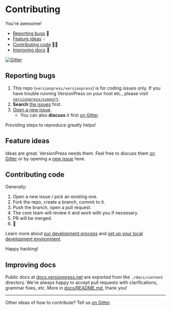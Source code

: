 # Contributing

You're awesome!

- [Reporting bugs](#reporting-bugs) 🐛
- [Feature ideas](#feature-ideas) 💡
- [Contributing code](#contributing-code) 👨‍💻
- [Improving docs](#improving-docs) 📝

[![Gitter](https://img.shields.io/gitter/room/nwjs/nw.js.svg)](https://gitter.im/versionpress/versionpress)

## Reporting bugs

1. This repo (`versionpress/versionpress`) is for coding issues only. If you have trouble running VersionPress on your host etc., please visit [`versionpress/support`](https://github.com/versionpress/support).
2. **Search** [the issues](https://github.com/versionpress/versionpress/issues) first.
3. [Open a new issue](https://github.com/versionpress/versionpress/issues/new).
    - You can also **discuss** it first [on Gitter](https://gitter.im/versionpress/versionpress).

Providing steps to reproduce greatly helps!

## Feature ideas

Ideas are great. VersionPress needs them. Feel free to discuss them [on Gitter](https://gitter.im/versionpress/versionpress) or by opening a [new issue](https://github.com/versionpress/versionpress/issues/new) here.

## Contributing code

Generally:

1. Open a new issue / pick an existing one.
2. Fork the repo, create a branch, commit to it.
3. Push the branch, open a pull request.
4. The core team will review it and work with you if necessary.
5. PR will be merged.
6. :tada:

Learn more about [our development process](docs/content/en/developer/development-process.md) and [set up your local development environment](docs/content/en/developer/dev-setup.md).

Happy hacking!

## Improving docs

Public docs at [docs.versionpress.net](https://docs.versionpress.net/en) are exported from the `./docs/content` directory. We're always happy to accept pull requests with clarifications, grammar fixes, etc. More in [docs/README.md](./docs/README.md), thank you!

---

Other ideas of how to contribute? Tell us [on Gitter](https://gitter.im/versionpress/versionpress).
